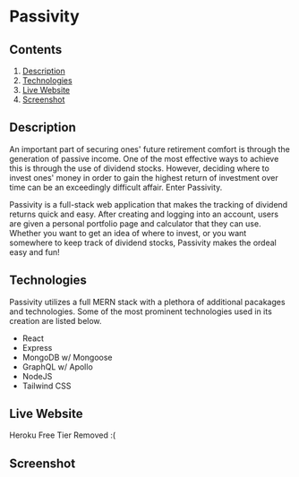 # Passivity #

## Contents ##

1. [Description](#Description)
2. [Technologies](#Technologies)
3. [Live Website](#Live)
4. [Screenshot](#Screenshot)

## Description ##

An important part of securing ones' future retirement comfort is through the generation of passive income. One of the most effective ways to achieve this is through the use of dividend stocks. However, deciding  where to invest ones' money in order to gain the highest return of investment over time can be an exceedingly difficult affair. Enter Passivity.

Passivity is a full-stack web application that makes the tracking of dividend returns quick and easy. After creating and logging into an account, users are given a personal portfolio page and calculator that they can use. Whether you want to get an idea of where to invest, or you want somewhere to keep track of dividend stocks, Passivity makes the ordeal easy and fun!

## Technologies ##

Passivity utilizes a full MERN stack with a plethora of additional pacakages and technologies. Some of the most prominent technologies used in its creation are listed below.

* React
* Express
* MongoDB w/ Mongoose
* GraphQL w/ Apollo
* NodeJS
* Tailwind CSS

## Live Website ##

Heroku Free Tier Removed :(

## Screenshot ##

